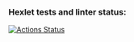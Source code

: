 ### Hexlet tests and linter status:
[![Actions Status](https://github.com/eumozge/python-project-lvl1/workflows/hexlet-check/badge.svg)](https://github.com/eumozge/python-project-lvl1/actions)